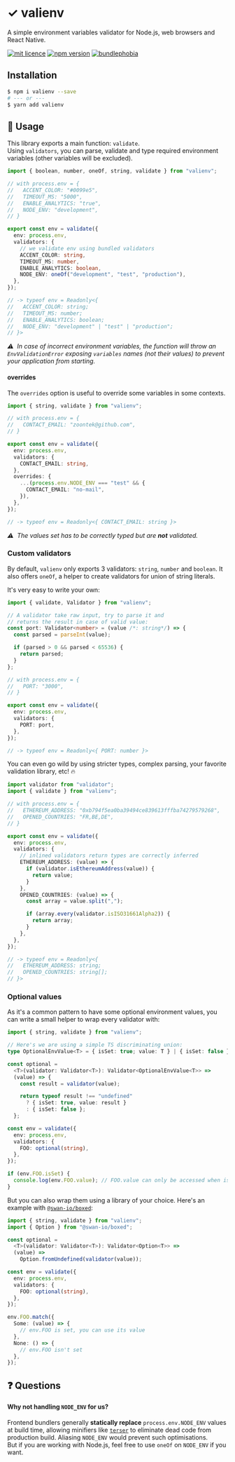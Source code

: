 # ✓ valienv

A simple environment variables validator for Node.js, web browsers and React Native.

[![mit licence](https://img.shields.io/dub/l/vibe-d.svg?style=for-the-badge)](https://github.com/zoontek/valienv/blob/main/LICENSE)
[![npm version](https://img.shields.io/npm/v/valienv?style=for-the-badge)](https://www.npmjs.org/package/valienv)
[![bundlephobia](https://img.shields.io/bundlephobia/minzip/valienv?label=size&style=for-the-badge)](https://bundlephobia.com/result?p=valienv)

## Installation

```sh
$ npm i valienv --save
# --- or ---
$ yarn add valienv
```

## 📘 Usage

This library exports a main function: `validate`.<br>
Using `validators`, you can parse, validate and type required environment variables (other variables will be excluded).

```ts
import { boolean, number, oneOf, string, validate } from "valienv";

// with process.env = {
//   ACCENT_COLOR: "#0099e5",
//   TIMEOUT_MS: "5000",
//   ENABLE_ANALYTICS: "true",
//   NODE_ENV: "development",
// }

export const env = validate({
  env: process.env,
  validators: {
    // we validate env using bundled validators
    ACCENT_COLOR: string,
    TIMEOUT_MS: number,
    ENABLE_ANALYTICS: boolean,
    NODE_ENV: oneOf("development", "test", "production"),
  },
});

// -> typeof env = Readonly<{
//   ACCENT_COLOR: string;
//   TIMEOUT_MS: number;
//   ENABLE_ANALYTICS: boolean;
//   NODE_ENV: "development" | "test" | "production";
// }>
```

_⚠️  In case of incorrect environment variables, the function will throw an `EnvValidationError` exposing `variables` names (not their values) to prevent your application from starting._

#### overrides

The `overrides` option is useful to override some variables in some contexts.

```ts
import { string, validate } from "valienv";

// with process.env = {
//   CONTACT_EMAIL: "zoontek@github.com",
// }

export const env = validate({
  env: process.env,
  validators: {
    CONTACT_EMAIL: string,
  },
  overrides: {
    ...(process.env.NODE_ENV === "test" && {
      CONTACT_EMAIL: "no-mail",
    }),
  },
});

// -> typeof env = Readonly<{ CONTACT_EMAIL: string }>
```

_⚠️  The values set has to be correctly typed but are **not** validated._

### Custom validators

By default, `valienv` only exports 3 validators: `string`, `number` and `boolean`. It also offers `oneOf`, a helper to create validators for union of string literals.

It's very easy to write your own:

```ts
import { validate, Validator } from "valienv";

// A validator take raw input, try to parse it and
// returns the result in case of valid value:
const port: Validator<number> = (value /*: string*/) => {
  const parsed = parseInt(value);

  if (parsed > 0 && parsed < 65536) {
    return parsed;
  }
};

// with process.env = {
//   PORT: "3000",
// }

export const env = validate({
  env: process.env,
  validators: {
    PORT: port,
  },
});

// -> typeof env = Readonly<{ PORT: number }>
```

You can even go wild by using stricter types, complex parsing, your favorite validation library, etc! 🔥

```ts
import validator from "validator";
import { validate } from "valienv";

// with process.env = {
//   ETHEREUM_ADDRESS: "0xb794f5ea0ba39494ce839613fffba74279579268",
//   OPENED_COUNTRIES: "FR,BE,DE",
// }

export const env = validate({
  env: process.env,
  validators: {
    // inlined validators return types are correctly inferred
    ETHEREUM_ADDRESS: (value) => {
      if (validator.isEthereumAddress(value)) {
        return value;
      }
    },
    OPENED_COUNTRIES: (value) => {
      const array = value.split(",");

      if (array.every(validator.isISO31661Alpha2)) {
        return array;
      }
    },
  },
});

// -> typeof env = Readonly<{
//   ETHEREUM_ADDRESS: string;
//   OPENED_COUNTRIES: string[];
// }>
```

### Optional values

As it's a common pattern to have some optional environment values, you can write a small helper to wrap every validator with:

```ts
import { string, validate } from "valienv";

// Here's we are using a simple TS discriminating union:
type OptionalEnvValue<T> = { isSet: true; value: T } | { isSet: false };

const optional =
  <T>(validator: Validator<T>): Validator<OptionalEnvValue<T>> =>
  (value) => {
    const result = validator(value);

    return typeof result !== "undefined"
      ? { isSet: true, value: result }
      : { isSet: false };
  };

const env = validate({
  env: process.env,
  validators: {
    FOO: optional(string),
  },
});

if (env.FOO.isSet) {
  console.log(env.FOO.value); // FOO.value can only be accessed when isSet is true
}
```

But you can also wrap them using a library of your choice. Here's an example with [`@swan-io/boxed`](https://github.com/swan-io/boxed):

```ts
import { string, validate } from "valienv";
import { Option } from "@swan-io/boxed";

const optional =
  <T>(validator: Validator<T>): Validator<Option<T>> =>
  (value) =>
    Option.fromUndefined(validator(value));

const env = validate({
  env: process.env,
  validators: {
    FOO: optional(string),
  },
});

env.FOO.match({
  Some: (value) => {
    // env.FOO is set, you can use its value
  },
  None: () => {
    // env.FOO isn't set
  },
});
```

## ❓ Questions

#### Why not handling `NODE_ENV` for us?

Frontend bundlers generally **statically replace** `process.env.NODE_ENV` values at build time, allowing minifiers like [`terser`](https://github.com/terser/terser) to eliminate dead code from production build. Aliasing `NODE_ENV` would prevent such optimisations.<br />
But if you are working with Node.js, feel free to use `oneOf` on `NODE_ENV` if you want.

